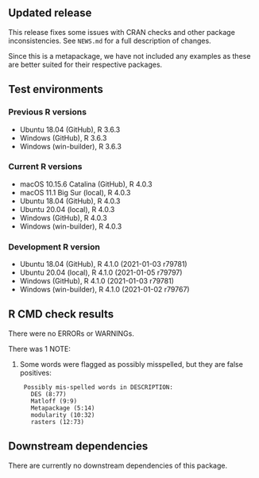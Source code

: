 ## Updated release

This release fixes some issues with CRAN checks and other package inconsistencies.
See `NEWS.md` for a full description of changes.

Since this is a metapackage, we have not included any examples as these are better suited for their respective packages.

## Test environments

### Previous R versions
* Ubuntu 18.04                 (GitHub), R 3.6.3
* Windows                      (GitHub), R 3.6.3
* Windows                 (win-builder), R 3.6.3

### Current R versions
* macOS 10.15.6 Catalina       (GitHub), R 4.0.3
* macOS 11.1 Big Sur            (local), R 4.0.3
* Ubuntu 18.04                 (GitHub), R 4.0.3
* Ubuntu 20.04                  (local), R 4.0.3
* Windows                      (GitHub), R 4.0.3
* Windows                 (win-builder), R 4.0.3

### Development R version
* Ubuntu 18.04                 (GitHub), R 4.1.0 (2021-01-03 r79781)
* Ubuntu 20.04                  (local), R 4.1.0 (2021-01-05 r79797)
* Windows                      (GitHub), R 4.1.0 (2021-01-03 r79781)
* Windows                 (win-builder), R 4.1.0 (2021-01-02 r79767)

## R CMD check results

There were no ERRORs or WARNINGs.

There was 1 NOTE:

1. Some words were flagged as possibly misspelled, but they are false positives:

        Possibly mis-spelled words in DESCRIPTION:
          DES (8:77)
          Matloff (9:9)
          Metapackage (5:14)
          modularity (10:32)
          rasters (12:73)

## Downstream dependencies

There are currently no downstream dependencies of this package.
